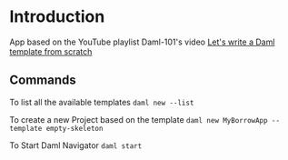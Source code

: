 # Introduction

App based on the YouTube playlist Daml-101's video [Let's write a Daml template from scratch](https://youtu.be/sO6F_CTeOk8?list=PLjLGVUzUMRxUqUXUGltc85HkB7CxsIYR4)

## Commands

To list all the available templates
`daml new --list`

To create a new Project based on the template
`daml new MyBorrowApp --template empty-skeleton`

To Start Daml Navigator
`daml start`
